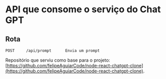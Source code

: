 # API que consome o serviço do Chat GPT

## Rota

```
POST     /api/prompt      Envia um prompt

```

Repositório que serviu como base para o projeto: [https://github.com/felipeAguiarCode/node-react-chatgpt-clone](https://github.com/felipeAguiarCode/node-react-chatgpt-clone).